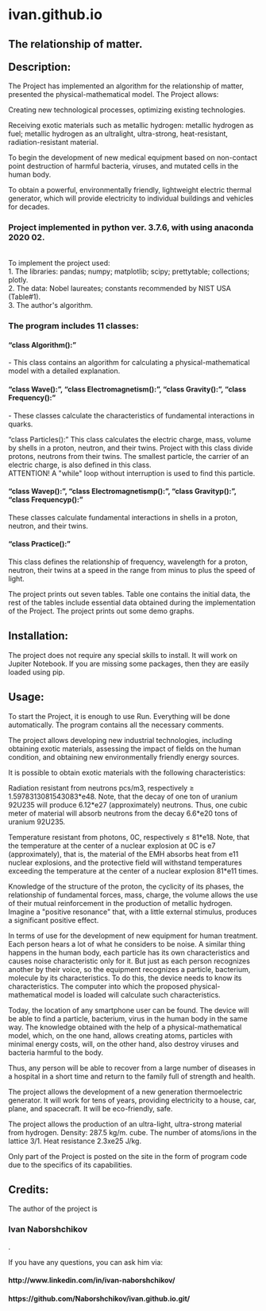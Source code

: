 # ivan.github.io
<html>
<head>
<title>
Page README <br>
Project name: <br> 
<h1> The relationship of matter. </h1>
</title>
</head>
<body>
<h2> <p> The relationship of matter. </p>
Description: </h2>
<p> The Project has implemented an algorithm for the relationship of matter, presented the physical-mathematical model. The Project allows: </p>

<p> Creating new technological processes, optimizing existing technologies. </p>

<p> Receiving exotic materials such as metallic hydrogen: metallic hydrogen as fuel; metallic hydrogen as an ultralight, ultra-strong, heat-resistant, radiation-resistant material.   </p>

<p> To begin the development of new medical equipment based on non-contact point destruction of harmful bacteria, viruses, and mutated cells in the human body. </p>

<p> To obtain a powerful, environmentally friendly, lightweight electric thermal generator, which will provide electricity to individual buildings and vehicles for decades. </p>

<p> <h3> Project implemented in python ver. 3.7.6, with using anaconda 2020 02. </h3> <br>
To implement the project used: <br>
1. The libraries: pandas; numpy; matplotlib; scipy; prettytable; collections; plotly. <br>
2. The data: Nobel laureates; constants recommended by NIST USA (Table#1). <br>
3. The author's algorithm. </p>

<p><h3> The program includes 11 classes: </h3> </p>
<p> <h4> “class Algorithm():” </h4>  - This class contains an algorithm for calculating a physical-mathematical model with a detailed explanation. </p>

<p> <h4> “class Wave():”, “class Electromagnetism():”, “class Gravity():”, “class Frequency():” </h4>   - These classes calculate the characteristics of fundamental interactions in quarks. </p>
<p> “class Particles():” This class calculates the electric charge, mass, volume by shells in a proton, neutron, and their twins. Project with this class divide protons, neutrons from their twins. The smallest particle, the carrier of an electric charge, is also defined in this class. <br>
ATTENTION! A "while" loop without interruption is used to find this particle.  </p>
<p> <h4> “class Wavep():”, “class Electromagnetismp():”, “class Gravityp():”, “class Frequencyp():” </h4>   These classes calculate fundamental interactions in shells in a proton, neutron, and their twins. <br> </p>
<p> <h4> “class Practice():”</h4> This class defines the relationship of frequency, wavelength for a proton, neutron, their twins at a speed in the range from minus to plus the speed of light.  </p>
<p> The project prints out seven tables. Table one contains the initial data, the rest of the tables include essential data obtained during the implementation of the Project. The project prints out some demo graphs. </p>
<h2> Installation: </h2>
<p> The project does not require any special skills to install. It will work on Jupiter Notebook. If you are missing some packages, then they are easily loaded using pip. </p>
<h2> Usage:  </h2>
<p> To start the Project, it is enough to use Run. Everything will be done automatically. The program contains all the necessary comments.  </p>
<p> The project allows developing new industrial technologies, including obtaining exotic materials, assessing the impact of fields on the human condition, and obtaining new environmentally friendly energy sources. </p>
<p> It is possible to obtain exotic materials with the following characteristics: </p>

<p> Radiation resistant from neutrons pcs/m3, respectively ≥ 1.5978313081543083*e48. Note, that the decay of one ton of uranium 92U235 will produce 6.12*e27 (approximately) neutrons. Thus, one cubic meter of material will absorb neutrons from the decay 6.6*e20 tons of uranium 92U235. </p>

<p> Temperature resistant from photons, 0C, respectively  ≤ 81*e18. Note, that the temperature at the center of a nuclear explosion at 0C is e7 (approximately), that is, the material of the EMH absorbs heat from e11 nuclear explosions, and the protective field will withstand temperatures exceeding the temperature at the center of a nuclear explosion 81*e11 times.  </p>
<p> Knowledge of the structure of the proton, the cyclicity of its phases, the relationship of fundamental forces, mass, charge, the volume allows the use of their mutual reinforcement in the production of metallic hydrogen. Imagine a "positive resonance" that, with a little external stimulus, produces a significant positive effect. </p>
<p> In terms of use for the development of new equipment for human treatment. Each person hears a lot of what he considers to be noise. A similar thing happens in the human body, each particle has its own characteristics and causes noise characteristic only for it. But just as each person recognizes another by their voice, so the equipment recognizes a particle, bacterium, molecule by its characteristics. To do this, the device needs to know its characteristics. The computer into which the proposed physical-mathematical model is loaded will calculate such characteristics. </p>
<p> Today, the location of any smartphone user can be found. The device will be able to find a particle, bacterium, virus in the human body in the same way. The knowledge obtained with the help of a physical-mathematical model, which, on the one hand, allows creating atoms, particles with minimal energy costs, will, on the other hand, also destroy viruses and bacteria harmful to the body. </p>
<p> Thus, any person will be able to recover from a large number of diseases in a hospital in a short time and return to the family full of strength and health. </p>
<p> The project allows the development of a new generation thermoelectric generator. It will work for tens of years, providing electricity to a house, car, plane, and spacecraft. It will be eco-friendly, safe. </p>
<p> The project allows the production of an ultra-light, ultra-strong material from hydrogen. Density: 287.5 kg/m. cube. The number of atoms/ions in the lattice 3/1. Heat resistance 2.3xe25 J/kg.  </p>
<p> Only part of the Project is posted on the site in the form of program code due to the specifics of its capabilities. </p>
<h2> Credits: </h2>
<p> The author of the project is <h3> Ivan Naborshchikov</h3>.  </p>
<p> If you have any questions, you can ask him via: </p>
<p> <h4>  http://www.linkedin.com/in/ivan-naborshchikov/ </h4> </p>
 <p> <h4>   https://github.com/Naborshchikov/ivan.github.io.git/  </h4> </p>
</body>
</html>
